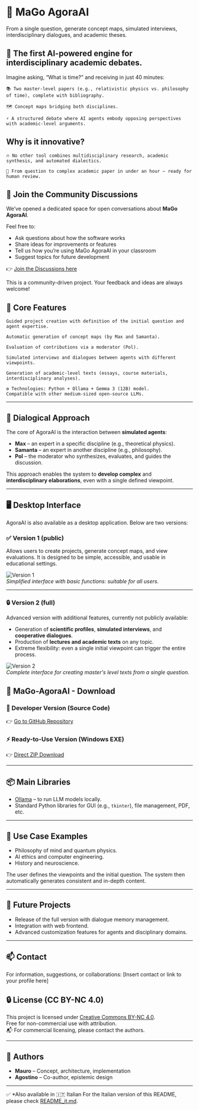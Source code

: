 # 🧠 MaGo AgoraAI

From a single question, generate concept maps, simulated interviews, interdisciplinary dialogues, and academic theses.
## 🎯 The first AI-powered engine for interdisciplinary academic debates.

Imagine asking, “What is time?” and receiving in just 40 minutes:

    📚 Two master-level papers (e.g., relativistic physics vs. philosophy of time), complete with bibliography.

    🗺️ Concept maps bridging both disciplines.

    ⚡ A structured debate where AI agents embody opposing perspectives with academic-level arguments.

## Why is it innovative?

    🔥 No other tool combines multidisciplinary research, academic synthesis, and automated dialectics.

    🚀 From question to complex academic paper in under an hour – ready for human review.

## 💬 Join the Community Discussions

We’ve opened a dedicated space for open conversations about **MaGo AgoraAI**.

Feel free to:
- Ask questions about how the software works
- Share ideas for improvements or features
- Tell us how you’re using MaGo AgoraAI in your classroom
- Suggest topics for future development

👉 [Join the Discussions here]([https://github.com/mauro10051/MaGo-AgoraAI/discussions])

This is a community-driven project. Your feedback and ideas are always welcome!


## 🚀 Core Features

    Guided project creation with definition of the initial question and agent expertise.

    Automatic generation of concept maps (by Max and Samanta).

    Evaluation of contributions via a moderator (Pol).

    Simulated interviews and dialogues between agents with different viewpoints.

    Generation of academic-level texts (essays, course materials, interdisciplinary analyses).

    ⚙️ Technologies: Python + Ollama + Gemma 3 (12B) model.
    Compatible with other medium-sized open-source LLMs.

---

## 🧩 Dialogical Approach

The core of AgoraAI is the interaction between **simulated agents**:

- **Max** – an expert in a specific discipline (e.g., theoretical physics).
- **Samanta** – an expert in another discipline (e.g., philosophy).
- **Pol** – the moderator who synthesizes, evaluates, and guides the discussion.

This approach enables the system to **develop complex** and **interdisciplinary elaborations**, even with a single defined viewpoint.

---

## 🖥️ Desktop Interface

AgoraAI is also available as a desktop application. Below are two versions:

### ✅ Version 1 (public)

Allows users to create projects, generate concept maps, and view evaluations. It is designed to be simple, accessible, and usable in educational settings.

![Version 1](images/Vers_1.png)  
*Simplified interface with basic functions: suitable for all users.*

---

### 🔒 Version 2 (full)

Advanced version with additional features, currently not publicly available:

- Generation of **scientific profiles**, **simulated interviews**, and **cooperative dialogues**.
- Production of **lectures and academic texts** on any topic.
- Extreme flexibility: even a single initial viewpoint can trigger the entire process.

![Version 2](images/Vers_2.png)  
*Complete interface for creating master's level texts from a single question.*

## 🧠 MaGo-AgoraAI - Download

### 🔧 Developer Version (Source Code)
👉 [Go to GitHub Repository](src/README.md)

### ⚡ Ready-to-Use Version (Windows EXE)
👉 [Direct ZIP Download ](https://drive.google.com/uc?export=download&id=1eRd2D9GcNah13FuXAYoGgO5VwaCB5e8F)

---

## 📦 Main Libraries

- [Ollama](https://ollama.com/) – to run LLM models locally.
- Standard Python libraries for GUI (e.g., `tkinter`), file management, PDF, etc.

---

## 🧪 Use Case Examples

- Philosophy of mind and quantum physics.
- AI ethics and computer engineering.
- History and neuroscience.

The user defines the viewpoints and the initial question. The system then automatically generates consistent and in-depth content.

---

## 📂 Future Projects

- Release of the full version with dialogue memory management.
- Integration with web frontend.
- Advanced customization features for agents and disciplinary domains.

---

## 📫 Contact

For information, suggestions, or collaborations: [Insert contact or link to your profile here]


## 🔒 License (CC BY-NC 4.0)

This project is licensed under [Creative Commons BY-NC 4.0](https://creativecommons.org/licenses/by-nc/4.0/).  
Free for non-commercial use with attribution.  
📬 For commercial licensing, please contact the authors.

---

## 🧾 Authors

- **Mauro** – Concept, architecture, implementation  
- **Agostino** – Co-author, epistemic design  

---

✅ *Also available in 🇮🇹 Italian
For the Italian version of this README, please check [README_it.md](README_it.md).


